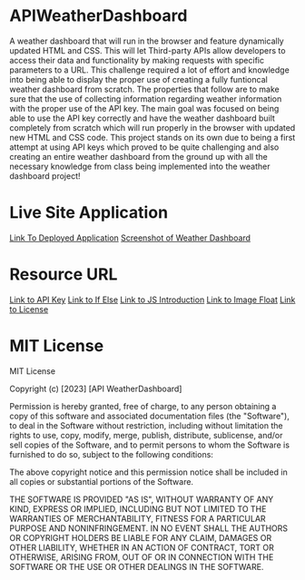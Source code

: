 # APIWeatherDashboard

A weather dashboard that will run in the browser and feature dynamically updated HTML and CSS. This will let Third-party APIs allow developers to access their data and functionality by making requests with specific parameters to a URL. This challenge required a lot of effort and knowledge into being able to display the proper use of creating a fully funtioncal weather dashboard from scratch. The properties that follow are to make sure that the use of collecting information regarding weather information with the proper use of the API key. The main goal was focused on being able to use the API key correctly and have the weather dashboard built completely from scratch which will run properly in the browser with updated new HTML and CSS code. This project stands on its own due to being a first attempt at using API keys which proved to be quite challenging and also creating an entire weather dashboard from the ground up with all the necessary knowledge from class being implemented into the weather dashboard project! 

# Live Site Application
[Link To Deployed Application](https://artvargas.github.io/APIWeatherDashboard6/)
[Screenshot of Weather Dashboard](./Images/IMG_4013.jpg)

# Resource URL
[Link to API Key](https://home.openweathermap.org/api_keys)
[Link to If Else](https://www.w3schools.com/js/js_if_else.asp)
[Link to JS Introduction](https://www.w3schools.com/js/js_intro.asp)
[Link to Image Float](https://www.w3schools.com/css/css_float.asp)
[Link to License](https://choosealicense.com/licenses/mit/)

# MIT License 
MIT License

Copyright (c) [2023] [API WeatherDashboard]

Permission is hereby granted, free of charge, to any person obtaining a copy
of this software and associated documentation files (the "Software"), to deal
in the Software without restriction, including without limitation the rights
to use, copy, modify, merge, publish, distribute, sublicense, and/or sell
copies of the Software, and to permit persons to whom the Software is
furnished to do so, subject to the following conditions:

The above copyright notice and this permission notice shall be included in all
copies or substantial portions of the Software.

THE SOFTWARE IS PROVIDED "AS IS", WITHOUT WARRANTY OF ANY KIND, EXPRESS OR
IMPLIED, INCLUDING BUT NOT LIMITED TO THE WARRANTIES OF MERCHANTABILITY,
FITNESS FOR A PARTICULAR PURPOSE AND NONINFRINGEMENT. IN NO EVENT SHALL THE
AUTHORS OR COPYRIGHT HOLDERS BE LIABLE FOR ANY CLAIM, DAMAGES OR OTHER
LIABILITY, WHETHER IN AN ACTION OF CONTRACT, TORT OR OTHERWISE, ARISING FROM,
OUT OF OR IN CONNECTION WITH THE SOFTWARE OR THE USE OR OTHER DEALINGS IN THE
SOFTWARE.